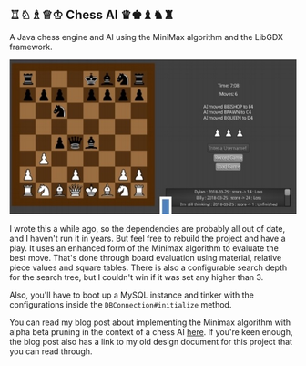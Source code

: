 ## ♖♘♗♕♔ Chess AI ♛♚♝♞♜
A Java chess engine and AI using the MiniMax algorithm and the LibGDX framework.

![](graphics/1.jpg)

I wrote this a while ago, so the dependencies are probably all out of date, and I haven't run it in years. But feel free to rebuild the project and have a play. It uses an enhanced form of the Minimax algorithm to evaluate the best move. That's done through board evaluation using material, relative piece values and square tables. There is also a configurable search depth for the search tree, but I couldn't win if it was set any higher than 3.

Also, you'll have to boot up a MySQL instance and tinker with the configurations inside the `DBConnection#initialize` method.

You can read my blog post about implementing the Minimax algorithm with alpha beta pruning in the context of a chess AI [here](https://thenullproject.com/page.html?fetchpost=3). If you're keen enough, the blog post also has a link to my old design document for this project that you can read through.